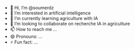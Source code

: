 - 👋 Hi, I’m @soumerdz
- 👀 I’m interested in artificial intelligence 
- 🌱 I’m currently learning agriculture with IA
- 💞️ I’m looking to collaborate on recherche IA in agriculture 
- 📫 How to reach me ...
- 😄 Pronouns: ...
- ⚡ Fun fact: ...

<!---
soumerdz/soumerdz is a ✨ special ✨ repository because its `README.md` (this file) appears on your GitHub profile.
You can click the Preview link to take a look at your changes.
--->
